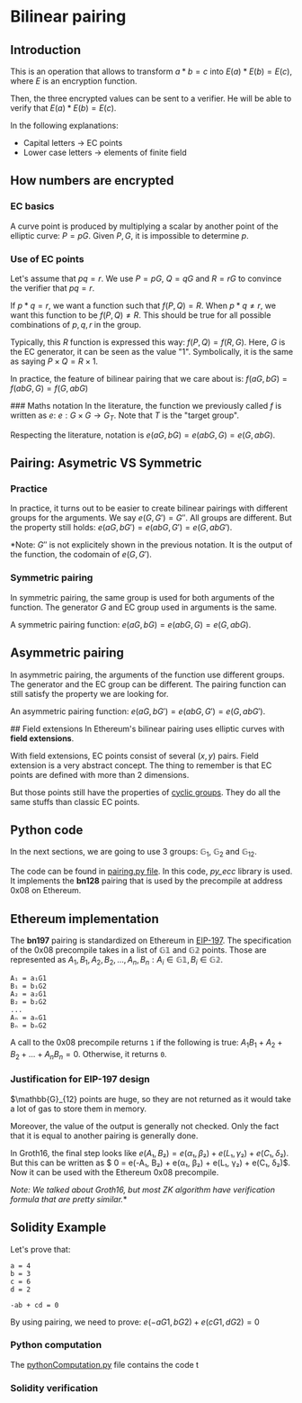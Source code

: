 # Bilinear pairing


## Introduction

This is an operation that allows to transform $a*b=c$ into $E(a)*E(b) = E(c)$, where $E$ is an encryption function. 

Then, the three encrypted values can be sent to a verifier. He will be able to verify that $E(a)*E(b) = E(c)$.

In the following explanations:
- Capital letters $\rightarrow$ EC points
- Lower case letters $\rightarrow$ elements of finite field


## How numbers are encrypted
### EC basics

A curve point is produced by multiplying a scalar by another point of the elliptic curve: $P = pG$. Given $P, G$, it is impossible to determine $p$.


### Use of EC points

Let's assume that $pq=r$. We use $P=pG$, $Q=qG$ and $R=rG$ to convince the verifier that $pq=r$.

If $p*q=r$, we want a function such that $f(P,Q)=R$. When $p*q \neq r$, we want this function to be $f(P,Q) \neq R$. This should be true for all possible combinations of $p,q,r$ in the group.

Typically, this $R$ function is expressed this way: $f(P,Q) = f(R,G)$. Here, $G$ is the EC generator, it can be seen as the value "1". Symbolically, it is the same as saying $P \times Q = R \times 1$.

In practice, the feature of bilinear pairing that we care about is: $f(aG, bG) = f(abG, G) = f(G, abG)$

### Maths notation
In the literature, the function we previously called $f$ is written as $e$: $e: G \times G \rightarrow G_T$. Note that $T$ is the "target group".

Respecting the literature, notation is $e(aG, bG) = e(abG, G) = e(G, abG)$.

## Pairing: Asymetric VS Symmetric
### Practice
In practice, it turns out to be easier to create bilinear pairings with different groups for the arguments. We say $e(G, G') = G''$. All groups are different. But the property still holds: $e(aG, bG') = e(abG, G') = e(G, abG')$.

*Note: $G''$ is not explicitely shown in the previous notation. It is the output of the function, the codomain of $e(G, G')$.

### Symmetric pairing
In symmetric pairing, the same group is used for both arguments of the function.
The generator $G$ and EC group used in arguments is the same.

A symmetric pairing function: $e(aG, bG) = e(abG, G) = e(G, abG)$.

## Asymmetric pairing
In asymmetric pairing, the arguments of the function use different groups.
The generator and the EC group can be different.
The pairing function can still satisfy the property we are looking for.

An asymmetric pairing function: $e(aG, bG') = e(abG, G') = e(G, abG')$.

## Field extensions
In Ethereum's bilinear pairing uses elliptic curves with **field extensions**.

With field extensions, EC points consist of several $(x,y)$ pairs.
Field extension is a very abstract concept.
The thing to remember is that EC points are defined with more than 2 dimensions.

But those points still have the properties of [cyclic groups](../group-theory/README.md#cyclic-groups). They do all the same stuffs than classic EC points.

## Python code
In the next sections, we are going to use 3 groups: $\mathbb{G}_1$, $\mathbb{G}_2$ and $\mathbb{G}_{12}$.

The code can be found in [pairing.py file](./pairing.py). In this code, *py_ecc* library is used. It implements the **bn128** pairing that is used by the precompile at address 0x08 on Ethereum.


## Ethereum implementation

The **bn197** pairing is standardized on Ethereum in [EIP-197](https://eips.ethereum.org/EIPS/eip-197). The specification of the 0x08 precompile takes in a list of $\mathbb{G1}$ and $\mathbb{G2}$ points. Those are represented as $A_1, B_1, A_2, B_2, ..., A_n, B_n: A_i \in \mathbb{G1}, B_i \in \mathbb{G2}$.
```
A₁ = a₁G1
B₁ = b₁G2
A₂ = a₂G1
B₂ = b₂G2
...
Aₙ = aₙG1
Bₙ = bₙG2
```


A call to the 0x08 precompile returns `1` if the following is true: $A_1  B_1 + A_2 + B_2 + ... + A_n B_n = 0$. Otherwise, it returns `0`.

### Justification for EIP-197 design

$\mathbb{G}_{12} points are huge, so they are not returned as it would take a lot of gas to store them in memory.

Moreover, the value of the output is generally not checked. Only the fact that it is equal to another pairing is generally done.

In Groth16, the final step looks like $e(A₁, B₂) = e(α₁, β₂) + e(L₁, γ₂) + e(C₁, δ₂)$. But this can be written as $ 0 = e(-A₁, B₂) + e(α₁, β₂) + e(L₁, γ₂) + e(C₁, δ₂)$. Now it can be used with the Ethereum 0x08 precompile.

*Note: We talked about Groth16, but most ZK algorithm have verification formula that are pretty similar.**


## Solidity Example
Let's prove that:
```
a = 4
b = 3
c = 6
d = 2

-ab + cd = 0
```

By using pairing, we need to prove: $e(−aG1, bG2) + e(cG1, dG2) = 0$
### Python computation
The [pythonComputation.py](./pythonComputation.py) file contains the code t

### Solidity verification

